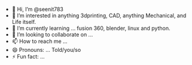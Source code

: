 - 👋 Hi, I’m @seenit783
- 👀 I’m interested in anything 3dprinting, CAD, anything Mechanical, and Life itself.
- 🌱 I’m currently learning ... fusion 360, blender, linux and python.
- 💞️ I’m looking to collaborate on ...
- 📫 How to reach me ...
- 😄 Pronouns: ... Told/you/so
- ⚡ Fun fact: ...

<!---
seenit783/seenit783 is a ✨ special ✨ repository because its `README.md` (this file) appears on your GitHub profile.
You can click the Preview link to take a look at your changes.
--->
